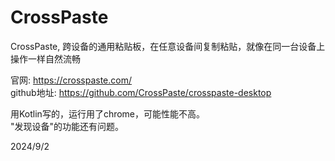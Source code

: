 # CrossPaste

CrossPaste, 跨设备的通用粘贴板，在任意设备间复制粘贴，就像在同一台设备上操作一样自然流畅  

官网: https://crosspaste.com/  
github地址: https://github.com/CrossPaste/crosspaste-desktop  

用Kotlin写的，运行用了chrome，可能性能不高。  
"发现设备"的功能还有问题。  


2024/9/2  
